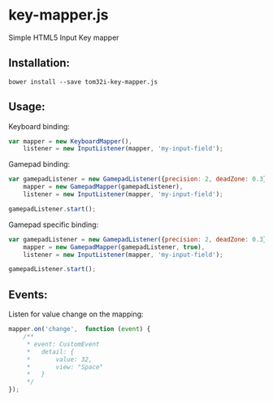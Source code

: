 key-mapper.js
=============

Simple HTML5 Input Key mapper

## Installation:

    bower install --save tom32i-key-mapper.js

## Usage:

Keyboard binding:
```javascript
var mapper = new KeyboardMapper(),
    listener = new InputListener(mapper, 'my-input-field');
```

Gamepad binding:
```javascript
var gamepadListener = new GamepadListener({precision: 2, deadZone: 0.3}),
    mapper = new GamepadMapper(gamepadListener),
    listener = new InputListener(mapper, 'my-input-field');

gamepadListener.start();
```

Gamepad specific binding:
```javascript
var gamepadListener = new GamepadListener({precision: 2, deadZone: 0.3}),
    mapper = new GamepadMapper(gamepadListener, true),
    listener = new InputListener(mapper, 'my-input-field');

gamepadListener.start();
```

## Events:

Listen for value change on the mapping:

```javascript
mapper.on('change',  function (event) {
    /**
     * event: CustomEvent
     *   detail: {
     *       value: 32,
     *       view: "Space"
     *   }
     */
});
```
